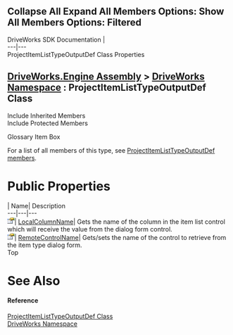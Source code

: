Collapse All Expand All Members Options: Show All  Members Options: Filtered   
---  
DriveWorks SDK Documentation  |   
---|---  
ProjectItemListTypeOutputDef Class Properties   
  
[DriveWorks.Engine Assembly](topic2156.md) > [DriveWorks Namespace](topic2159.md) : ProjectItemListTypeOutputDef Class  
---  
  
Include Inherited Members    
Include Protected Members    


Glossary Item Box

For a list of all members of this type, see [ProjectItemListTypeOutputDef members](topic4548.md).

# Public Properties

| Name| Description  
---|---|---  
![Public Property](dotnetimages/publicProperty.gif)| [LocalColumnName](topic4553.md)| Gets the name of the column in the item list control which will receive the value from the dialog form control.   
![Public Property](dotnetimages/publicProperty.gif)| [RemoteControlName](topic4554.md)| Gets/sets the name of the control to retrieve from the item type dialog form.   
Top

# See Also

#### Reference

[ProjectItemListTypeOutputDef Class](topic4547.md)   
[DriveWorks Namespace](topic2159.md)


